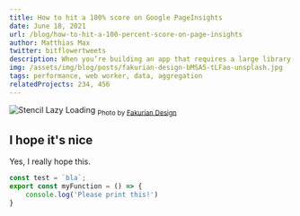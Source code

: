 ```yaml
---
title: How to hit a 100% score on Google PageInsights
date: June 18, 2021
url: /blog/how-to-hit-a-100-percent-score-on-page-insights
author: Matthias Max
twitter: bitflowertweets
description: When you’re building an app that requires a large library of components in a single file download, you’re often forced to sacrifice performance - and specifically startup time - for the sake of accessing all those components. The two are often mutually exclusive. Choose to easily have all the components available, or choose blazing fast startup, but it’s difficult to get both. At least that’s the experience for many.
img: /assets/img/blog/posts/fakurian-design-bMSA5-tLFao-unsplash.jpg
tags: performance, web worker, data, aggregation
relatedProjects: 234, 456
---
```


![Stencil Lazy Loading](/assets/img/blog/posts/fakurian-design-bMSA5-tLFao-unsplash.jpg)
<sub>Photo by <a href="https://unsplash.com/@fakurian" target="_blank">Fakurian Design</a></sub>

## I hope it's nice

Yes, I really hope this.

```typescript
const test = `bla`;
export const myFunction = () => {
    console.log('Please print this!')
}
```
